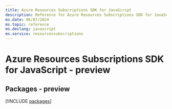 ```yaml
---
title: Azure Resources Subscriptions SDK for JavaScript
description: Reference for Azure Resources Subscriptions SDK for JavaScript
ms.date: 06/07/2024
ms.topic: reference
ms.devlang: javascript
ms.service: resourcessubscriptions
---
```

# Azure Resources Subscriptions SDK for JavaScript - preview
## Packages - preview
[!INCLUDE [packages](resources-subscriptions-index.md)]